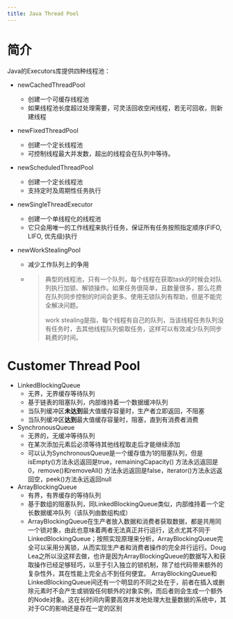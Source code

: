 ```yaml
---
title: Java Thread Pool
---
```


# 简介

Java的Executors库提供四种线程池：

- newCachedThreadPool
  - 创建一个可缓存线程池
  - 如果线程池长度超过处理需要，可灵活回收空闲线程，若无可回收，则新建线程
  
- newFixedThreadPool
  - 创建一个定长线程池
  - 可控制线程最大并发数，超出的线程会在队列中等待。
  
- newScheduledThreadPool
  - 创建一个定长线程池
  - 支持定时及周期性任务执行
  
- newSingleThreadExecutor
  - 创建一个单线程化的线程池
  - 它只会用唯一的工作线程来执行任务，保证所有任务按照指定顺序(FIFO, LIFO, 优先级)执行
  
- newWorkStealingPool

  - 减少工作队列上的争用

  - > 典型的线程池，只有一个队列，每个线程在获取task的时候会对队列执行加锁、解锁操作。如果任务很简单，且数量很多，那么花费在队列同步控制的时间会更多。使用无锁队列有帮助，但是不能完全解决问题。
    >
    > work stealing是指，每个线程有自己的队列，当该线程任务队列没有任务时，去其他线程队列偷取任务，这样可以有效减少队列同步耗费的时间。

# Customer Thread Pool

- LinkedBlockingQueue
  - 无界，无界缓存等待队列
  - 基于链表的阻塞队列，内部维持着一个数据缓冲队列
  - 当队列缓冲区**未达到**最大值缓存容量时，生产者立即返回，不阻塞
  - 当队列缓冲区**达到**最大值缓存容量时，阻塞，直到有消费者消费
- SynchronousQueue
  - 无界的，无缓冲等待队列
  - 在某次添加元素后必须等待其他线程取走后才能继续添加
  - 可以认为SynchronousQueue是一个缓存值为1的阻塞队列，但是 isEmpty()方法永远返回是true，remainingCapacity() 方法永远返回是0，remove()和removeAll() 方法永远返回是false，iterator()方法永远返回空，peek()方法永远返回null
- ArrayBlockingQueue
  - 有界，有界缓存的等待队列
  - 基于数组的阻塞队列，同LinkedBlockingQueue类似，内部维持着一个定长数据缓冲队列（该队列由数组构成）
  - ArrayBlockingQueue在生产者放入数据和消费者获取数据，都是共用同一个锁对象，由此也意味着两者无法真正并行运行，这点尤其不同于LinkedBlockingQueue；按照实现原理来分析，ArrayBlockingQueue完全可以采用分离锁，从而实现生产者和消费者操作的完全并行运行。Doug Lea之所以没这样去做，也许是因为ArrayBlockingQueue的数据写入和获取操作已经足够轻巧，以至于引入独立的锁机制，除了给代码带来额外的复杂性外，其在性能上完全占不到任何便宜。 ArrayBlockingQueue和LinkedBlockingQueue间还有一个明显的不同之处在于，前者在插入或删除元素时不会产生或销毁任何额外的对象实例，而后者则会生成一个额外的Node对象。这在长时间内需要高效并发地处理大批量数据的系统中，其对于GC的影响还是存在一定的区别